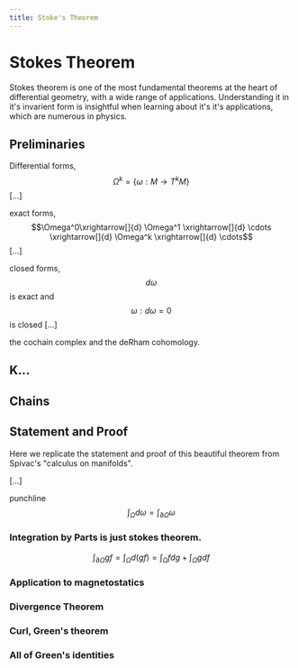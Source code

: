 ```yaml
---
title: Stoke's Theorem
---
```


# Stokes Theorem
Stokes theorem is one of the most fundamental theorems at the heart of differential geometry, with a wide range of applications. Understanding it in it's invarient form is insightful when learning about it's it's applications, which are numerous in physics. 

## Preliminaries
Differential forms, 
$$\Omega^k = \{\omega :M\to T^kM\}$$
[...]

exact forms, 
$$\Omega^0\xrightarrow[]{d} \Omega^1 \xrightarrow[]{d} \cdots \xrightarrow[]{d} \Omega^k \xrightarrow[]{d} \cdots$$
[...]

closed forms, 
$$d\omega$$ is exact and $$\omega : d\omega=0$$ is closed
[...]

the cochain complex and the deRham cohomology. 

## K...

## Chains

## Statement and Proof
Here we replicate the statement and proof of this beautiful theorem from Spivac's "calculus on manifolds". 

[...]

punchline
$$\int_\Omega d\omega = \int_{\partial\Omega} \omega$$

### Integration by Parts is just stokes theorem.  
$$\int_{\partial\Omega} gf = \int_{\Omega} d(gf) = \int_{\Omega} fdg + \int_{\Omega} gdf$$

### Application to magnetostatics

### Divergence Theorem

### Curl, Green's theorem

### All of Green's identities


